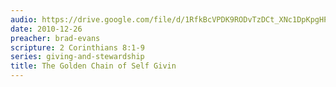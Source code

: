 ```yaml
---
audio: https://drive.google.com/file/d/1RfkBcVPDK9RODvTzDCt_XNc1DpKpgHPL/view
date: 2010-12-26
preacher: brad-evans
scripture: 2 Corinthians 8:1-9
series: giving-and-stewardship
title: The Golden Chain of Self Givin
---
```

